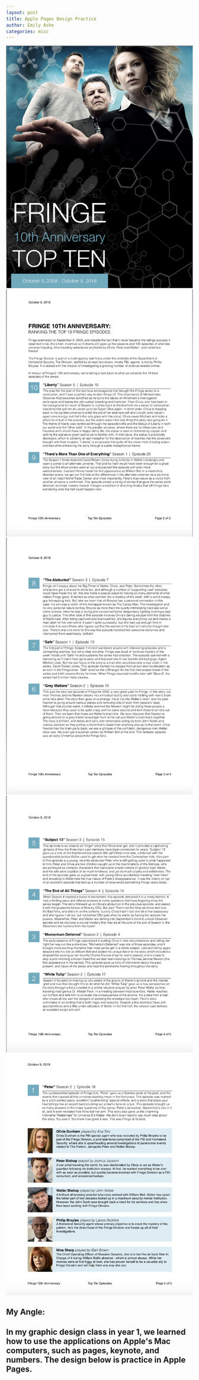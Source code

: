 ```yaml
---
layout: post
title: Apple Pages Design Practice
author: Emily Ashe
categories: misc
---
```



![Netlify CMS Screenshot](/assets/img/uploads/fringe.jpeg)
![Netlify CMS Screenshot](/assets/img/uploads/fringe1.jpeg)
![Netlify CMS Screenshot](/assets/img/uploads/fringe2.jpeg)
![Netlify CMS Screenshot](/assets/img/uploads/fringe3.jpeg)
![Netlify CMS Screenshot](/assets/img/uploads/fringe4.jpeg)

**My Angle:**
---
In my graphic design class in year 1, we learned how to use the applications on Apple's Mac computers, such as pages, keynote, and numbers. The design below is practice in Apple Pages.
---
